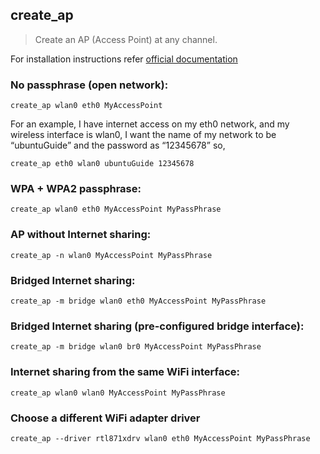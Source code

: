 ## create_ap

> Create an AP (Access Point) at any channel.

For installation instructions refer [official documentation](https://github.com/oblique/create_ap)


### No passphrase (open network):
    create_ap wlan0 eth0 MyAccessPoint

For an example, I have internet access on my eth0 network, and my wireless interface is wlan0, I want the name of my network to be “ubuntuGuide” and the password as “12345678” so,

    create_ap eth0 wlan0 ubuntuGuide 12345678

### WPA + WPA2 passphrase:
    create_ap wlan0 eth0 MyAccessPoint MyPassPhrase

### AP without Internet sharing:
    create_ap -n wlan0 MyAccessPoint MyPassPhrase

### Bridged Internet sharing:
    create_ap -m bridge wlan0 eth0 MyAccessPoint MyPassPhrase

### Bridged Internet sharing (pre-configured bridge interface):
    create_ap -m bridge wlan0 br0 MyAccessPoint MyPassPhrase

### Internet sharing from the same WiFi interface:
    create_ap wlan0 wlan0 MyAccessPoint MyPassPhrase

### Choose a different WiFi adapter driver
    create_ap --driver rtl871xdrv wlan0 eth0 MyAccessPoint MyPassPhrase
